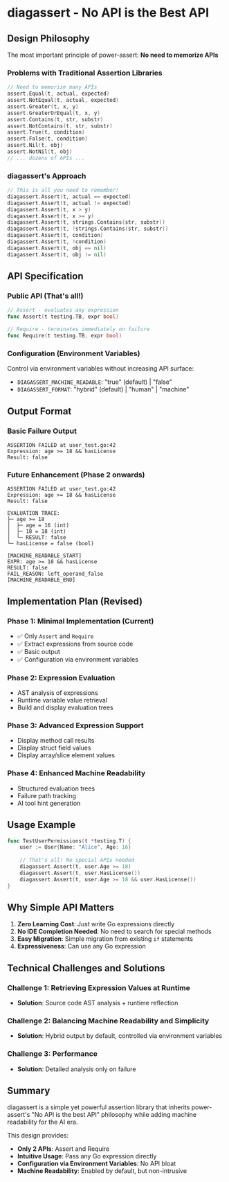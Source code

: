# diagassert - No API is the Best API

## Design Philosophy

The most important principle of power-assert: **No need to memorize APIs**

### Problems with Traditional Assertion Libraries

```go
// Need to memorize many APIs
assert.Equal(t, actual, expected)
assert.NotEqual(t, actual, expected)
assert.Greater(t, x, y)
assert.GreaterOrEqual(t, x, y)
assert.Contains(t, str, substr)
assert.NotContains(t, str, substr)
assert.True(t, condition)
assert.False(t, condition)
assert.Nil(t, obj)
assert.NotNil(t, obj)
// ... dozens of APIs ...
```

### diagassert's Approach

```go
// This is all you need to remember!
diagassert.Assert(t, actual == expected)
diagassert.Assert(t, actual != expected)
diagassert.Assert(t, x > y)
diagassert.Assert(t, x >= y)
diagassert.Assert(t, strings.Contains(str, substr))
diagassert.Assert(t, !strings.Contains(str, substr))
diagassert.Assert(t, condition)
diagassert.Assert(t, !condition)
diagassert.Assert(t, obj == nil)
diagassert.Assert(t, obj != nil)
```

## API Specification

### Public API (That's all!)

```go
// Assert - evaluates any expression
func Assert(t testing.TB, expr bool)

// Require - terminates immediately on failure
func Require(t testing.TB, expr bool)
```

### Configuration (Environment Variables)

Control via environment variables without increasing API surface:

- `DIAGASSERT_MACHINE_READABLE`: "true" (default) | "false"
- `DIAGASSERT_FORMAT`: "hybrid" (default) | "human" | "machine"

## Output Format

### Basic Failure Output

```
ASSERTION FAILED at user_test.go:42
Expression: age >= 18 && hasLicense
Result: false
```

### Future Enhancement (Phase 2 onwards)

```
ASSERTION FAILED at user_test.go:42
Expression: age >= 18 && hasLicense
Result: false

EVALUATION TRACE:
├─ age >= 18
│  ├─ age = 16 (int)
│  ├─ 18 = 18 (int)
│  └─ RESULT: false
└─ hasLicense = false (bool)

[MACHINE_READABLE_START]
EXPR: age >= 18 && hasLicense
RESULT: false
FAIL_REASON: left_operand_false
[MACHINE_READABLE_END]
```

## Implementation Plan (Revised)

### Phase 1: Minimal Implementation (Current)
- ✅ Only `Assert` and `Require`
- ✅ Extract expressions from source code
- ✅ Basic output
- ✅ Configuration via environment variables

### Phase 2: Expression Evaluation
- AST analysis of expressions
- Runtime variable value retrieval
- Build and display evaluation trees

### Phase 3: Advanced Expression Support
- Display method call results
- Display struct field values
- Display array/slice element values

### Phase 4: Enhanced Machine Readability
- Structured evaluation trees
- Failure path tracking
- AI tool hint generation

## Usage Example

```go
func TestUserPermissions(t *testing.T) {
    user := User{Name: "Alice", Age: 16}
    
    // That's all! No special APIs needed
    diagassert.Assert(t, user.Age >= 18)
    diagassert.Assert(t, user.HasLicense())
    diagassert.Assert(t, user.Age >= 18 && user.HasLicense())
}
```

## Why Simple API Matters

1. **Zero Learning Cost**: Just write Go expressions directly
2. **No IDE Completion Needed**: No need to search for special methods
3. **Easy Migration**: Simple migration from existing `if` statements
4. **Expressiveness**: Can use any Go expression

## Technical Challenges and Solutions

### Challenge 1: Retrieving Expression Values at Runtime
- **Solution**: Source code AST analysis + runtime reflection

### Challenge 2: Balancing Machine Readability and Simplicity
- **Solution**: Hybrid output by default, controlled via environment variables

### Challenge 3: Performance
- **Solution**: Detailed analysis only on failure

## Summary

diagassert is a simple yet powerful assertion library that inherits power-assert's "No API is the best API" philosophy while adding machine readability for the AI era.

This design provides:

- **Only 2 APIs**: Assert and Require
- **Intuitive Usage**: Pass any Go expression directly
- **Configuration via Environment Variables**: No API bloat
- **Machine Readability**: Enabled by default, but non-intrusive